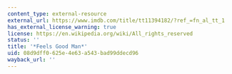 ```yaml
---
content_type: external-resource
external_url: https://www.imdb.com/title/tt11394182/?ref_=fn_al_tt_1
has_external_license_warning: true
license: https://en.wikipedia.org/wiki/All_rights_reserved
status: ''
title: '*Feels Good Man*'
uid: 08d9dff0-625e-4e63-a543-bad99ddecd96
wayback_url: ''
---
```

